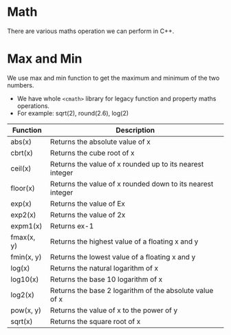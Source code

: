 # Math

There are various maths operation we can perform in C++.

# Max and Min

We use max and min function to get the maximum and minimum of the two numbers.

- We have whole `<cmath>` library for legacy function and property maths operations.
- For example: sqrt(2), round(2.6), log(2)

| Function   | Description                                                |
| ---------- | ---------------------------------------------------------- |
| abs(x)     | Returns the absolute value of x                            |
| cbrt(x)    | Returns the cube root of x                                 |
| ceil(x)    | Returns the value of x rounded up to its nearest integer   |
| floor(x)   | Returns the value of x rounded down to its nearest integer |
| exp(x)     | Returns the value of Ex                                    |
| exp2(x)    | Returns the value of 2x                                    |
| expm1(x)   | Returns ex-1                                               |
| fmax(x, y) | Returns the highest value of a floating x and y            |
| fmin(x, y) | Returns the lowest value of a floating x and y             |
| log(x)     | Returns the natural logarithm of x                         |
| log10(x)   | Returns the base 10 logarithm of x                         |
| log2(x)    | Returns the base 2 logarithm of the absolute value of x    |
| pow(x, y)  | Returns the value of x to the power of y                   |
| sqrt(x)    | Returns the square root of x                               |
